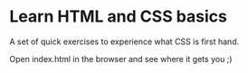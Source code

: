 # Learn HTML and CSS basics

A set of quick exercises to experience what CSS is first hand.

Open index.html in the browser and see where it gets you ;)
